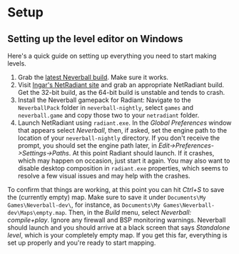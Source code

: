 # Setup

## Setting up the level editor on Windows

Here's a quick guide on setting up everything you need to start making levels.

1. Grab the [latest Neverball build][nightly]. Make sure it works.
2. Visit [Ingar's NetRadiant site][radiant] and grab an appropriate NetRadiant build. Get the 32-bit build, as the 64-bit build is unstable and tends to crash.
3. Install the Neverball gamepack for Radiant: Navigate to the `NeverballPack` folder in `neverball-nightly`, select `games` and `neverball.game` and copy those two to your `netradiant` folder.
4. Launch NetRadiant using `radiant.exe`. In the *Global Preferences* window that appears select *Neverball*, then, if asked, set the engine path to the location of your `neverball-nightly` directory. If you don't receive the prompt, you should set the engine path later, in *Edit->Preferences->Settings->Paths*. At this point Radiant should launch. If it crashes, which may happen on occasion, just start it again. You may also want to disable desktop composition in `radiant.exe` properties, which seems to resolve a few visual issues and may help with the crashes.

To confirm that things are working, at this point you can hit *Ctrl+S* to save the (currently empty) map. Make sure to save it under `Documents\My Games\Neverball-dev\`, for instance, as `Documents\My Games\Neverball-dev\Maps\empty.map`. Then, in the *Build* menu, select *Neverball: compile+play*. Ignore any firewall and BSP monitoring warnings. Neverball should launch and you should arrive at a black screen that says *Standalone level*, which is your completely empty map. If you get this far, everything is set up properly and you're ready to start mapping.

[nightly]: http://neverball.org/neverball-nightly.zip
[radiant]: http://ingar.satgnu.net/gtkradiant/
